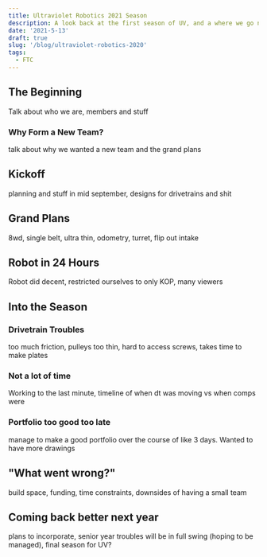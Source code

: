```yaml
---
title: Ultraviolet Robotics 2021 Season
description: A look back at the first season of UV, and a where we go next
date: '2021-5-13'
draft: true
slug: '/blog/ultraviolet-robotics-2020'
tags:
  - FTC
---
```


## The Beginning

Talk about who we are, members and stuff

### Why Form a New Team?

talk about why we wanted a new team and the grand plans

## Kickoff

planning and stuff in mid september, designs for drivetrains and shit

## Grand Plans

8wd, single belt, ultra thin, odometry, turret, flip out intake

## Robot in 24 Hours

Robot did decent, restricted ourselves to only KOP, many viewers

## Into the Season

### Drivetrain Troubles

too much friction, pulleys too thin, hard to access screws, takes time to make plates

### Not a lot of time

Working to the last minute, timeline of when dt was moving vs when comps were

### Portfolio too good too late

manage to make a good portfolio over the course of like 3 days. Wanted to have more drawings

## "What went wrong?"

build space, funding, time constraints, downsides of having a small team

## Coming back better next year

plans to incorporate, senior year troubles will be in full swing (hoping to be managed), final season for UV?
